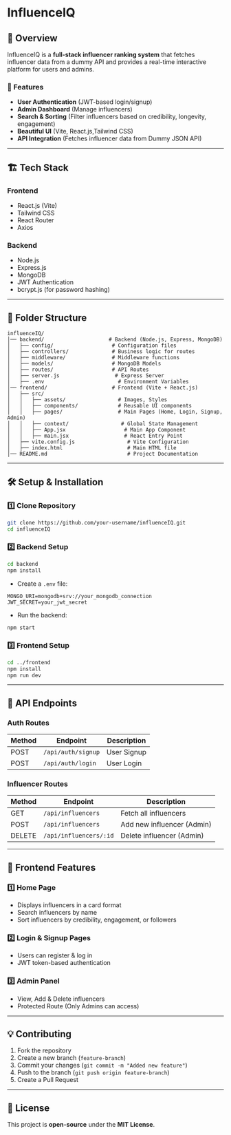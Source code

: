 # InfluenceIQ

## 🚀 Overview

InfluenceIQ is a **full-stack influencer ranking system** that fetches influencer data from a dummy API and provides a real-time interactive platform for users and admins.

### 🔹 Features

- **User Authentication** (JWT-based login/signup)
- **Admin Dashboard** (Manage influencers)
- **Search & Sorting** (Filter influencers based on credibility, longevity, engagement)
- **Beautiful UI** (Vite, React.js,Tailwind CSS)
- **API Integration** (Fetches influencer data from Dummy JSON API)

---

## 🏗️ Tech Stack

### **Frontend**

- React.js (Vite)
- Tailwind CSS
- React Router
- Axios

### **Backend**

- Node.js
- Express.js
- MongoDB
- JWT Authentication
- bcrypt.js (for password hashing)

---

## 📂 Folder Structure

```
influenceIQ/
│── backend/                     # Backend (Node.js, Express, MongoDB)
│   ├── config/                   # Configuration files
│   ├── controllers/              # Business logic for routes
│   ├── middleware/               # Middleware functions
│   ├── models/                   # MongoDB Models
│   ├── routes/                   # API Routes
│   ├── server.js                  # Express Server
│   ├── .env                        # Environment Variables
│── frontend/                     # Frontend (Vite + React.js)
│   ├── src/                        
│   │   ├── assets/                 # Images, Styles
│   │   ├── components/             # Reusable UI components
│   │   ├── pages/                  # Main Pages (Home, Login, Signup, Admin)
│   │   ├── context/                 # Global State Management
│   │   ├── App.jsx                   # Main App Component
│   │   ├── main.jsx                  # React Entry Point
│   ├── vite.config.js                 # Vite Configuration
│   ├── index.html                     # Main HTML file
│── README.md                          # Project Documentation
```

---

## 🛠️ Setup & Installation

### **1️⃣ Clone Repository**

```sh
git clone https://github.com/your-username/influenceIQ.git
cd influenceIQ
```

### **2️⃣ Backend Setup**

```sh
cd backend
npm install
```

- Create a `.env` file:

```env
MONGO_URI=mongodb+srv://your_mongodb_connection
JWT_SECRET=your_jwt_secret
```

- Run the backend:

```sh
npm start
```

### **3️⃣ Frontend Setup**

```sh
cd ../frontend
npm install
npm run dev
```

---

## 📌 API Endpoints

### **Auth Routes**

| Method | Endpoint           | Description |
| ------ | ------------------ | ----------- |
| POST   | `/api/auth/signup` | User Signup |
| POST   | `/api/auth/login`  | User Login  |

### **Influencer Routes**

| Method | Endpoint               | Description                |
| ------ | ---------------------- | -------------------------- |
| GET    | `/api/influencers`     | Fetch all influencers      |
| POST   | `/api/influencers`     | Add new influencer (Admin) |
| DELETE | `/api/influencers/:id` | Delete influencer (Admin)  |

---

## 🎨 Frontend Features

### **1️⃣ Home Page**

- Displays influencers in a card format
- Search influencers by name
- Sort influencers by credibility, engagement, or followers

### **2️⃣ Login & Signup Pages**

- Users can register & log in
- JWT token-based authentication

### **3️⃣ Admin Panel**

- View, Add & Delete influencers
- Protected Route (Only Admins can access)

---

## 💡 Contributing

1. Fork the repository
2. Create a new branch (`feature-branch`)
3. Commit your changes (`git commit -m "Added new feature"`)
4. Push to the branch (`git push origin feature-branch`)
5. Create a Pull Request

---

## 📜 License

This project is **open-source** under the **MIT License**.

